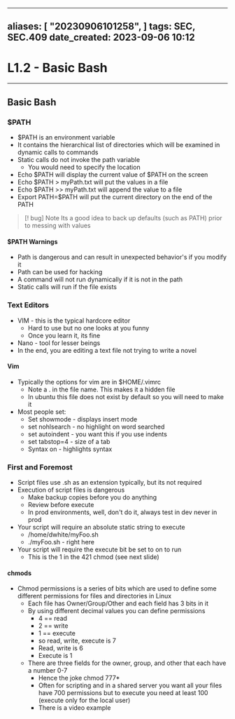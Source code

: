 
---
aliases: [ "20230906101258",  ]
tags: SEC, SEC.409
date_created: 2023-09-06 10:12
---
# L1.2 - Basic Bash
---
## Basic Bash
### $PATH
- $PATH is an environment variable
- It contains the hierarchical list of directories which will be examined in dynamic calls to commands
- Static calls do not invoke the path variable
	- You would need to specify the location
- Echo $PATH will display the current value of $PATH on the screen
- Echo $PATH > myPath.txt will put the values in a file
- Echo $PATH >> myPath.txt will append the value to a file
- Export PATH=$PATH will put the current directory on the end of the PATH

>[! bug] Note
>Its a good idea to back up defaults (such as PATH) prior to messing with values

#### $PATH Warnings
- Path is dangerous and can result in unexpected behavior's if you modify it
- Path can be used for hacking
- A command will not run dynamically if it is not in the path
- Static calls will run if the file exists

### Text Editors
- VIM - this is the typical hardcore editor
	- Hard to use but no one looks at you funny
	- Once you learn it, its fine
- Nano - tool for lesser beings
- In the end, you are editing a text file not trying to write a novel

#### Vim
- Typically the options for vim are in $HOME/.vimrc
	- Note a . in the file name. This makes it a hidden file
	- In ubuntu this file does not exist by default so you will need to make it
- Most people set:
	- Set showmode - displays insert mode
	- set nohlsearch - no highlight on word searched
	- set autoindent - you want this if you use indents
	- set tabstop=4 - size of a tab
	- Syntax on - highlights syntax

### First and Foremost
- Script files use .sh as an extension typically, but its not required
- Execution of script files is dangerous
	- Make backup copies before you do anything
	- Review before execute
	- In prod environments, well, don't do it, always test in dev never in prod
- Your script will require an absolute static string to execute
	- /home/dwhite/myFoo.sh
	- ./myFoo.sh - right here
- Your script will require the execute bit be set to on to run
	- This is the 1 in the 421 chmod (see next slide)

#### chmods
- Chmod permissions is a series of bits which are used to define some different permissions for files and directories in Linux
	- Each file has Owner/Group/Other and each field has 3 bits in it
	- By using different decimal values you can define permissions
		- 4 == read
		- 2 == write
		- 1 == execute
		- so read, write, execute is 7
		- Read, write is 6
		- Execute is 1
	- There are three fields for the owner, group, and other that each have a number 0-7
		- Hence the joke chmod 777*
		- Often for scripting and in a shared server you want all your files have 700 permissions but to execute you need at least 100 (execute only for the local user)
		- There is a video example 


